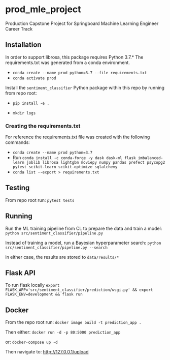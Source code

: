 # prod_mle_project
Production Capstone Project for Springboard Machine Learning Engineer Career Track

## Installation

In order to support librosa, this package requires Python 3.7.*
The requirements.txt was generated from a conda environment.
- `conda create --name prod python=3.7 --file requirements.txt`
- `conda activate prod`

Install the `sentiment_classifier` Python package within this repo by running from repo root:

- `pip install -e .`

- `mkdir logs`

### Creating the requirements.txt
For reference the requirements.txt file was created with the following commands:
- `conda create --name prod python=3.7`
- Run `conda install -c conda-forge -y dask dask-ml flask imbalanced-learn joblib librosa lightgbm moviepy numpy pandas prefect psycopg2 pytest scikit-learn scikit-optimize sqlalchemy`
- `conda list --export > requirements.txt`

## Testing

From repo root run:
`pytest tests`

## Running

Run the ML training pipeline from CL to prepare the data and train a model:
`python src/sentiment_classifier/pipeline.py`

Instead of training a model, run a Bayesian hyperparameter search:
`python src/sentiment_classifier/pipeline.py --search`

in either case, the results are stored to `data/results/*`

## Flask API 
To run flask locally
`export FLASK_APP='src/sentiment_classifier/prediction/wsgi.py' && export FLASK_ENV=development && flask run`

## Docker
From the repo root run:
`docker image build -t prediction_app .`

Then either:
`docker run -d -p 80:5000 prediction_app`

or: 
`docker-compose up -d`

Then navigate to:
http://127.0.0.1/upload
